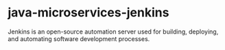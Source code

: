 # java-microservices-jenkins
Jenkins is an open-source automation server used for building, deploying, and automating software development processes.
